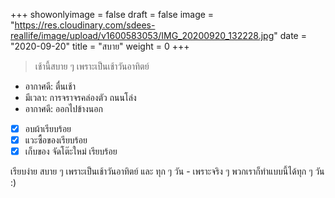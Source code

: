 +++
showonlyimage = false
draft = false
image = "https://res.cloudinary.com/sdees-reallife/image/upload/v1600583053/IMG_20200920_132228.jpg"
date = "2020-09-20"
title = "สบาย"
weight = 0
+++
> เช้านี้สบาย ๆ เพราะเป็นเช้าวันอาทิตย์

- อากาศดี: ตื่นเช้า
- มีเวลา: การจราจรคล่องตัว ถนนโล่ง
- อากาศดี: ออกไปข้างนอก
- [x] อบผ้าเรียบร้อย
- [x] แวะซื้อของเรียบร้อย
- [x] เก็บของ จัดโต๊ะใหม่ เรียบร้อย

เรียบง่าย สบาย ๆ เพราะเป็นเช้าวันอาทิตย์ และ ทุก ๆ วัน - เพราะจริง ๆ พวกเราก็ทำแบบนี้ได้ทุก ๆ วัน :)
